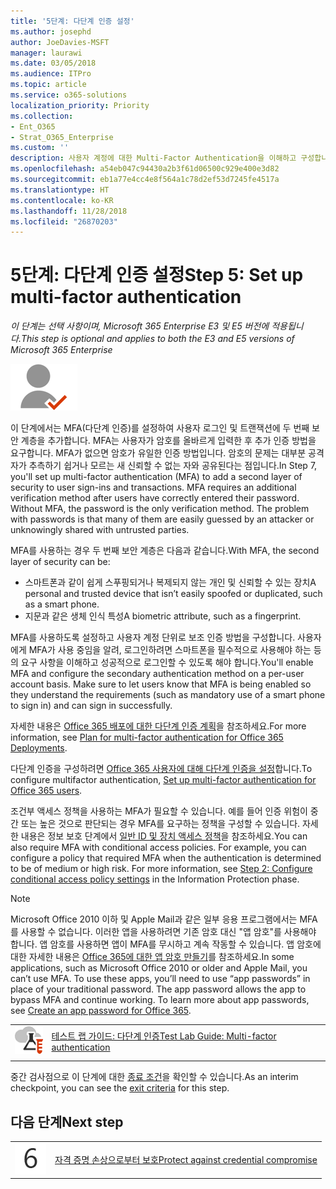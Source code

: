 ```yaml
---
title: '5단계: 다단계 인증 설정'
ms.author: josephd
author: JoeDavies-MSFT
manager: laurawi
ms.date: 03/05/2018
ms.audience: ITPro
ms.topic: article
ms.service: o365-solutions
localization_priority: Priority
ms.collection:
- Ent_O365
- Strat_O365_Enterprise
ms.custom: ''
description: 사용자 계정에 대한 Multi-Factor Authentication을 이해하고 구성합니다.
ms.openlocfilehash: a54eb047c94430a2b3f61d06500c929e400e3d82
ms.sourcegitcommit: eb1a77e4cc4e8f564a1c78d2ef53d7245fe4517a
ms.translationtype: HT
ms.contentlocale: ko-KR
ms.lasthandoff: 11/28/2018
ms.locfileid: "26870203"
---
```

# <a name="step-5-set-up-multi-factor-authentication"></a><span data-ttu-id="d08bc-103">5단계: 다단계 인증 설정</span><span class="sxs-lookup"><span data-stu-id="d08bc-103">Step 5: Set up multi-factor authentication</span></span>

<span data-ttu-id="d08bc-104">*이 단계는 선택 사항이며, Microsoft 365 Enterprise E3 및 E5 버전에 적용됩니다.*</span><span class="sxs-lookup"><span data-stu-id="d08bc-104">*This step is optional and applies to both the E3 and E5 versions of Microsoft 365 Enterprise*</span></span>

![](./media/deploy-foundation-infrastructure/identity_icon-small.png)

<span data-ttu-id="d08bc-p101">이 단계에서는 MFA(다단계 인증)를 설정하여 사용자 로그인 및 트랜잭션에 두 번째 보안 계층을 추가합니다. MFA는 사용자가 암호를 올바르게 입력한 후 추가 인증 방법을 요구합니다. MFA가 없으면 암호가 유일한 인증 방법입니다. 암호의 문제는 대부분 공격자가 추측하기 쉽거나 모르는 새 신뢰할 수 없는 자와 공유된다는 점입니다.</span><span class="sxs-lookup"><span data-stu-id="d08bc-p101">In Step 7, you'll set up multi-factor authentication (MFA) to add a second layer of security to user sign-ins and transactions. MFA requires an additional verification method after users have correctly entered their password. Without MFA, the password is the only verification method. The problem with passwords is that many of them are easily guessed by an attacker or unknowingly shared with untrusted parties.</span></span>

<span data-ttu-id="d08bc-109">MFA를 사용하는 경우 두 번째 보안 계층은 다음과 같습니다.</span><span class="sxs-lookup"><span data-stu-id="d08bc-109">With MFA, the second layer of security can be:</span></span>

- <span data-ttu-id="d08bc-110">스마트폰과 같이 쉽게 스푸핑되거나 복제되지 않는 개인 및 신뢰할 수 있는 장치</span><span class="sxs-lookup"><span data-stu-id="d08bc-110">A personal and trusted device that isn’t easily spoofed or duplicated, such as a smart phone.</span></span>
- <span data-ttu-id="d08bc-111">지문과 같은 생체 인식 특성</span><span class="sxs-lookup"><span data-stu-id="d08bc-111">A biometric attribute, such as a fingerprint.</span></span>

<span data-ttu-id="d08bc-p102">MFA를 사용하도록 설정하고 사용자 계정 단위로 보조 인증 방법을 구성합니다. 사용자에게 MFA가 사용 중임을 알려, 로그인하려면 스마트폰을 필수적으로 사용해야 하는 등의 요구 사항을 이해하고 성공적으로 로그인할 수 있도록 해야 합니다.</span><span class="sxs-lookup"><span data-stu-id="d08bc-p102">You'll enable MFA and configure the secondary authentication method on a per-user account basis. Make sure to let users know that MFA is being enabled so they understand the requirements (such as mandatory use of a smart phone to sign in) and can sign in successfully.</span></span>

<span data-ttu-id="d08bc-114">자세한 내용은 [Office 365 배포에 대한 다단계 인증 계획](https://support.office.com/article/Plan-for-multifactor-authentication-for-Office-365-Deployments-043807b2-21db-4d5c-b430-c8a6dee0e6ba)을 참조하세요.</span><span class="sxs-lookup"><span data-stu-id="d08bc-114">For more information, see [Plan for multi-factor authentication for Office 365 Deployments](https://support.office.com/article/Plan-for-multifactor-authentication-for-Office-365-Deployments-043807b2-21db-4d5c-b430-c8a6dee0e6ba).</span></span>

<span data-ttu-id="d08bc-115">다단계 인증을 구성하려면 [Office 365 사용자에 대해 다단계 인증을 설정](https://support.office.com/article/Set-up-multi-factor-authentication-for-Office-365-users-8f0454b2-f51a-4d9c-bcde-2c48e41621c6)합니다.</span><span class="sxs-lookup"><span data-stu-id="d08bc-115">To configure multifactor authentication, [Set up multi-factor authentication for Office 365 users](https://support.office.com/article/Set-up-multi-factor-authentication-for-Office-365-users-8f0454b2-f51a-4d9c-bcde-2c48e41621c6).</span></span>

<span data-ttu-id="d08bc-p103">조건부 액세스 정책을 사용하는 MFA가 필요할 수 있습니다. 예를 들어 인증 위험이 중간 또는 높은 것으로 판단되는 경우 MFA를 요구하는 정책을 구성할 수 있습니다. 자세한 내용은 정보 보호 단계에서 [일반 ID 및 장치 액세스 정책](identity-access-policies.md#require-mfa-based-on-sign-in-risk)을 참조하세요.</span><span class="sxs-lookup"><span data-stu-id="d08bc-p103">You can also require MFA with conditional access policies. For example, you can configure a policy that required MFA when the authentication is determined to be of medium or high risk. For more information, see [Step 2: Configure conditional access policy settings](identity-access-policies.md#require-mfa-based-on-sign-in-risk) in the Information Protection phase.</span></span>

>[!Note]
><span data-ttu-id="d08bc-p104">Microsoft Office 2010 이하 및 Apple Mail과 같은 일부 응용 프로그램에서는 MFA를 사용할 수 없습니다. 이러한 앱을 사용하려면 기존 암호 대신 "앱 암호"를 사용해야 합니다. 앱 암호를 사용하면 앱이 MFA를 무시하고 계속 작동할 수 있습니다. 앱 암호에 대한 자세한 내용은 [Office 365에 대한 앱 암호 만들기](https://support.office.com/article/Create-an-app-password-for-Office-365-3e7c860f-bda4-4441-a618-b53953ee1183)를 참조하세요.</span><span class="sxs-lookup"><span data-stu-id="d08bc-p104">In some applications, such as Microsoft Office 2010 or older and Apple Mail, you can’t use MFA. To use these apps, you’ll need to use “app passwords” in place of your traditional password. The app password allows the app to bypass MFA and continue working. To learn more about app passwords, see [Create an app password for Office 365](https://support.office.com/article/Create-an-app-password-for-Office-365-3e7c860f-bda4-4441-a618-b53953ee1183).</span></span>
>

|||
|:-------|:-----|
|![Microsoft 클라우드의 테스트 랩 가이드](media/m365-enterprise-test-lab-guides/cloud-tlg-icon-small.png)| [<span data-ttu-id="d08bc-124">테스트 랩 가이드: 다단계 인증</span><span class="sxs-lookup"><span data-stu-id="d08bc-124">Test Lab Guide: Multi-factor authentication</span></span>](multi-factor-authentication-microsoft-365-test-environment.md) |
|||

<span data-ttu-id="d08bc-125">중간 검사점으로 이 단계에 대한 [종료 조건](identity-exit-criteria.md#crit-identity-mfa)을 확인할 수 있습니다.</span><span class="sxs-lookup"><span data-stu-id="d08bc-125">As an interim checkpoint, you can see the [exit criteria](identity-exit-criteria.md#crit-identity-mfa) for this step.</span></span>

## <a name="next-step"></a><span data-ttu-id="d08bc-126">다음 단계</span><span class="sxs-lookup"><span data-stu-id="d08bc-126">Next step</span></span>

|||
|:-------|:-----|
|![](./media/stepnumbers/Step6.png)| [<span data-ttu-id="d08bc-127">자격 증명 손상으로부터 보호</span><span class="sxs-lookup"><span data-stu-id="d08bc-127">Protect against credential compromise</span></span>](identity-azure-ad-identity-protection.md) |


